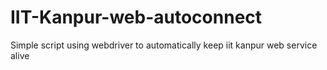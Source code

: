 # IIT-Kanpur-web-autoconnect
Simple script using webdriver to automatically keep iit kanpur web service alive
